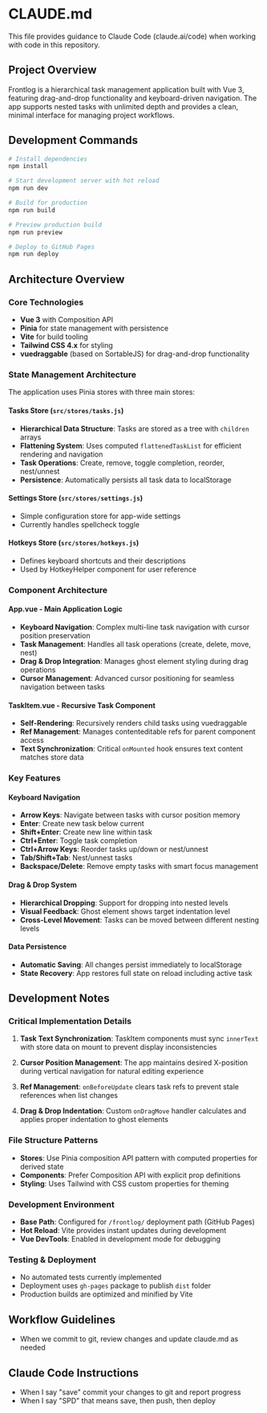 # CLAUDE.md

This file provides guidance to Claude Code (claude.ai/code) when working with code in this repository.

## Project Overview

Frontlog is a hierarchical task management application built with Vue 3, featuring drag-and-drop functionality and keyboard-driven navigation. The app supports nested tasks with unlimited depth and provides a clean, minimal interface for managing project workflows.

## Development Commands

```bash
# Install dependencies
npm install

# Start development server with hot reload
npm run dev

# Build for production
npm run build

# Preview production build
npm run preview

# Deploy to GitHub Pages
npm run deploy
```

## Architecture Overview

### Core Technologies
- **Vue 3** with Composition API
- **Pinia** for state management with persistence
- **Vite** for build tooling
- **Tailwind CSS 4.x** for styling
- **vuedraggable** (based on SortableJS) for drag-and-drop functionality

### State Management Architecture
The application uses Pinia stores with three main stores:

#### Tasks Store (`src/stores/tasks.js`)
- **Hierarchical Data Structure**: Tasks are stored as a tree with `children` arrays
- **Flattening System**: Uses computed `flattenedTaskList` for efficient rendering and navigation
- **Task Operations**: Create, remove, toggle completion, reorder, nest/unnest
- **Persistence**: Automatically persists all task data to localStorage

#### Settings Store (`src/stores/settings.js`)
- Simple configuration store for app-wide settings
- Currently handles spellcheck toggle

#### Hotkeys Store (`src/stores/hotkeys.js`)
- Defines keyboard shortcuts and their descriptions
- Used by HotkeyHelper component for user reference

### Component Architecture

#### App.vue - Main Application Logic
- **Keyboard Navigation**: Complex multi-line task navigation with cursor position preservation
- **Task Management**: Handles all task operations (create, delete, move, nest)
- **Drag & Drop Integration**: Manages ghost element styling during drag operations
- **Cursor Management**: Advanced cursor positioning for seamless navigation between tasks

#### TaskItem.vue - Recursive Task Component
- **Self-Rendering**: Recursively renders child tasks using vuedraggable
- **Ref Management**: Manages contenteditable refs for parent component access
- **Text Synchronization**: Critical `onMounted` hook ensures text content matches store data

### Key Features

#### Keyboard Navigation
- **Arrow Keys**: Navigate between tasks with cursor position memory
- **Enter**: Create new task below current
- **Shift+Enter**: Create new line within task
- **Ctrl+Enter**: Toggle task completion
- **Ctrl+Arrow Keys**: Reorder tasks up/down or nest/unnest
- **Tab/Shift+Tab**: Nest/unnest tasks
- **Backspace/Delete**: Remove empty tasks with smart focus management

#### Drag & Drop System
- **Hierarchical Dropping**: Support for dropping into nested levels
- **Visual Feedback**: Ghost element shows target indentation level
- **Cross-Level Movement**: Tasks can be moved between different nesting levels

#### Data Persistence
- **Automatic Saving**: All changes persist immediately to localStorage
- **State Recovery**: App restores full state on reload including active task

## Development Notes

### Critical Implementation Details

1. **Task Text Synchronization**: TaskItem components must sync `innerText` with store data on mount to prevent display inconsistencies

2. **Cursor Position Management**: The app maintains desired X-position during vertical navigation for natural editing experience

3. **Ref Management**: `onBeforeUpdate` clears task refs to prevent stale references when list changes

4. **Drag & Drop Indentation**: Custom `onDragMove` handler calculates and applies proper indentation to ghost elements

### File Structure Patterns
- **Stores**: Use Pinia composition API pattern with computed properties for derived state
- **Components**: Prefer Composition API with explicit prop definitions
- **Styling**: Uses Tailwind with CSS custom properties for theming

### Development Environment
- **Base Path**: Configured for `/frontlog/` deployment path (GitHub Pages)
- **Hot Reload**: Vite provides instant updates during development
- **Vue DevTools**: Enabled in development mode for debugging

### Testing & Deployment
- No automated tests currently implemented
- Deployment uses `gh-pages` package to publish `dist` folder
- Production builds are optimized and minified by Vite

## Workflow Guidelines

- When we commit to git, review changes and update claude.md as needed

## Claude Code Instructions

- When I say "save" commit your changes to git and report progress
- When I say "SPD" that means save, then push, then deploy